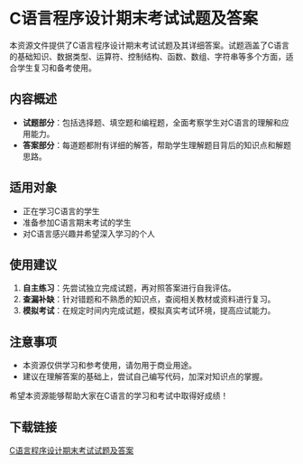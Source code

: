 # C语言程序设计期末考试试题及答案

本资源文件提供了C语言程序设计期末考试试题及其详细答案。试题涵盖了C语言的基础知识、数据类型、运算符、控制结构、函数、数组、字符串等多个方面，适合学生复习和备考使用。

## 内容概述

- **试题部分**：包括选择题、填空题和编程题，全面考察学生对C语言的理解和应用能力。
- **答案部分**：每道题都附有详细的解答，帮助学生理解题目背后的知识点和解题思路。

## 适用对象

- 正在学习C语言的学生
- 准备参加C语言期末考试的学生
- 对C语言感兴趣并希望深入学习的个人

## 使用建议

1. **自主练习**：先尝试独立完成试题，再对照答案进行自我评估。
2. **查漏补缺**：针对错题和不熟悉的知识点，查阅相关教材或资料进行复习。
3. **模拟考试**：在规定时间内完成试题，模拟真实考试环境，提高应试能力。

## 注意事项

- 本资源仅供学习和参考使用，请勿用于商业用途。
- 建议在理解答案的基础上，尝试自己编写代码，加深对知识点的掌握。

希望本资源能够帮助大家在C语言的学习和考试中取得好成绩！

## 下载链接

[C语言程序设计期末考试试题及答案](https://pan.quark.cn/s/26f635e69e2f)